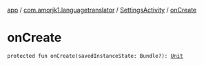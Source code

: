 [app](../../index.md) / [com.amorjk1.languagetranslator](../index.md) / [SettingsActivity](index.md) / [onCreate](./on-create.md)

# onCreate

`protected fun onCreate(savedInstanceState: Bundle?): `[`Unit`](https://kotlinlang.org/api/latest/jvm/stdlib/kotlin/-unit/index.html)